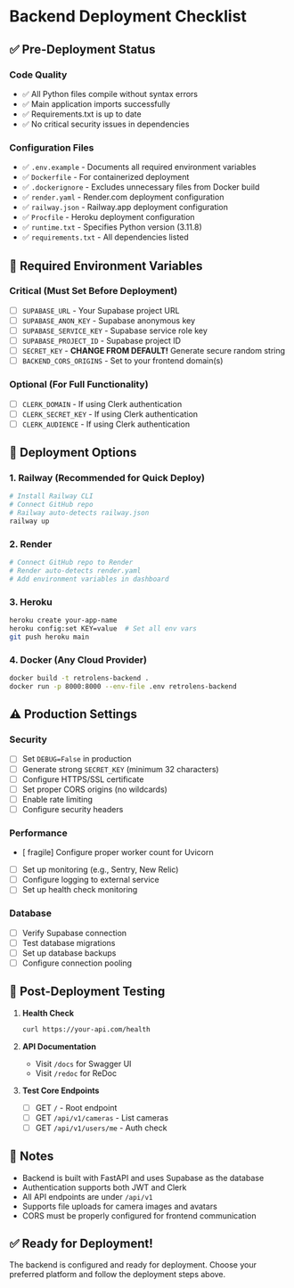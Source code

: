 # Backend Deployment Checklist

## ✅ Pre-Deployment Status

### Code Quality
- ✅ All Python files compile without syntax errors
- ✅ Main application imports successfully
- ✅ Requirements.txt is up to date
- ✅ No critical security issues in dependencies

### Configuration Files
- ✅ `.env.example` - Documents all required environment variables
- ✅ `Dockerfile` - For containerized deployment
- ✅ `.dockerignore` - Excludes unnecessary files from Docker build
- ✅ `render.yaml` - Render.com deployment configuration
- ✅ `railway.json` - Railway.app deployment configuration
- ✅ `Procfile` - Heroku deployment configuration
- ✅ `runtime.txt` - Specifies Python version (3.11.8)
- ✅ `requirements.txt` - All dependencies listed

## 🔧 Required Environment Variables

### Critical (Must Set Before Deployment)
- [ ] `SUPABASE_URL` - Your Supabase project URL
- [ ] `SUPABASE_ANON_KEY` - Supabase anonymous key
- [ ] `SUPABASE_SERVICE_KEY` - Supabase service role key
- [ ] `SUPABASE_PROJECT_ID` - Supabase project ID
- [ ] `SECRET_KEY` - **CHANGE FROM DEFAULT!** Generate secure random string
- [ ] `BACKEND_CORS_ORIGINS` - Set to your frontend domain(s)

### Optional (For Full Functionality)
- [ ] `CLERK_DOMAIN` - If using Clerk authentication
- [ ] `CLERK_SECRET_KEY` - If using Clerk authentication
- [ ] `CLERK_AUDIENCE` - If using Clerk authentication

## 🚀 Deployment Options

### 1. Railway (Recommended for Quick Deploy)
```bash
# Install Railway CLI
# Connect GitHub repo
# Railway auto-detects railway.json
railway up
```

### 2. Render
```bash
# Connect GitHub repo to Render
# Render auto-detects render.yaml
# Add environment variables in dashboard
```

### 3. Heroku
```bash
heroku create your-app-name
heroku config:set KEY=value  # Set all env vars
git push heroku main
```

### 4. Docker (Any Cloud Provider)
```bash
docker build -t retrolens-backend .
docker run -p 8000:8000 --env-file .env retrolens-backend
```

## ⚠️ Production Settings

### Security
- [ ] Set `DEBUG=False` in production
- [ ] Generate strong `SECRET_KEY` (minimum 32 characters)
- [ ] Configure HTTPS/SSL certificate
- [ ] Set proper CORS origins (no wildcards)
- [ ] Enable rate limiting
- [ ] Configure security headers

### Performance
- [ fragile] Configure proper worker count for Uvicorn
- [ ] Set up monitoring (e.g., Sentry, New Relic)
- [ ] Configure logging to external service
- [ ] Set up health check monitoring

### Database
- [ ] Verify Supabase connection
- [ ] Test database migrations
- [ ] Set up database backups
- [ ] Configure connection pooling

## 🧪 Post-Deployment Testing

1. **Health Check**
   ```bash
   curl https://your-api.com/health
   ```

2. **API Documentation**
   - Visit `/docs` for Swagger UI
   - Visit `/redoc` for ReDoc

3. **Test Core Endpoints**
   - [ ] GET `/` - Root endpoint
   - [ ] GET `/api/v1/cameras` - List cameras
   - [ ] GET `/api/v1/users/me` - Auth check

## 📝 Notes

- Backend is built with FastAPI and uses Supabase as the database
- Authentication supports both JWT and Clerk
- All API endpoints are under `/api/v1`
- Supports file uploads for camera images and avatars
- CORS must be properly configured for frontend communication

## ✅ Ready for Deployment!

The backend is configured and ready for deployment. Choose your preferred platform and follow the deployment steps above.
